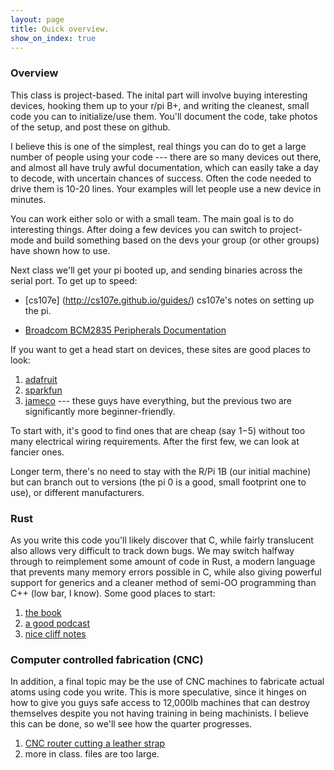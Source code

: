 ```yaml
---
layout: page
title: Quick overview.
show_on_index: true
---
```


### Overview

This class is project-based.  The inital part will involve buying 
interesting devices, hooking them up to your r/pi B+, and writing the
cleanest, small code you can to initialize/use them.  You'll document
the code, take photos of the setup, and post these on github. 

I believe this is one of the simplest, real things you can do to get a
large number of people using your code --- there are so many devices out
there, and almost all have truly awful documentation, which can easily
take a day to decode, with uncertain chances of success.  Often the code
needed to drive them is 10-20 lines.   Your examples will let people
use a new device in minutes.


You can work either solo or with a small team.  The main goal is to
do interesting things.   After doing a few devices you can switch to
project-mode and build something based on the devs your group (or other
groups) have shown how to use.

Next class we'll get your pi booted up, and sending binaries across
the serial port.  To get up to speed:
  - [cs107e] (http://cs107e.github.io/guides/) cs107e's notes on
	setting up the pi.

  -  [Broadcom BCM2835 Peripherals Documentation](http://www.raspberrypi.org/wp-content/uploads/2012/02/BCM2835-ARM-Peripherals.pdf)

If you want to get a head start on devices, these sites are good places
to look:

 1.  [adafruit](https://www.adafruit.com)
 2.  [sparkfun](https://www.sparkfun.com)
 3.  [jameco](https://www.jameco.com) --- these guys
	have everything, but the previous two are significantly more
	beginner-friendly.

To start with, it's good to find ones that are cheap (say $1-$5) without
too many electrical wiring requirements.  After the first few, we can
look at fancier ones.   

Longer term, there's no need to stay with the R/Pi 1B (our initial
machine) but can branch out to versions (the pi 0 is a good, small
footprint one to use), or different manufacturers.

### Rust

As you write this code you'll likely discover that C, while fairly 
translucent also allows very difficult to track down bugs.  We may
switch halfway through to reimplement some amount of code in Rust,
a modern language that prevents many memory errors possible in C, 
while also giving powerful support for generics and a cleaner method of
semi-OO programming than C++ (low bar, I know).  Some good places to 
start:

 1. [the book](https://doc.rust-lang.org/std/)
 2. [a good podcast](https://soundcloud.com/oreilly-radar/jim-blandy-and-jason-orendorff-on-rust)
 3. [nice cliff notes](https://www.blaenkdenum.com/notes/rust/)

### Computer controlled fabrication (CNC)

In addition, a final topic may be the use of CNC machines to fabricate
actual atoms using code you write.   This is more speculative, since it
hinges on how to give you guys safe access to 12,000lb machines that can
destroy themselves despite you not having training in being machinists.
I believe this can be done, so we'll see how the quarter progresses.

  1. [CNC router cutting a leather strap](https://github.com/dddrrreee/cs49n/blob/master/strap-cut.mp4)
  2.  more in class.  files are too large.
